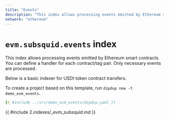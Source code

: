 ```yaml
---
title: "Events"
description: "This index allows processing events emitted by Ethereum smart contracts. You can define a handler for each contract/tag pair. Only necessary events are processed."
network: "ethereum"
---
```


# `evm.subsquid.events` index

This index allows processing events emitted by Ethereum smart contracts. You can define a handler for each contract/tag pair. Only necessary events are processed.

Below is a basic indexer for USDt token contract transfers.

To create a project based on this template, run `dipdup new -t demo_evm_events`.

```yaml [dipdup.yaml]
{{ #include ../src/demo_evm_events/dipdup.yaml }}
```

{{ #include 2.indexes/_evm_subsquid.md }}
